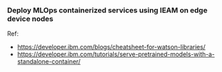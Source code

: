 ### Deploy MLOps containerized services using IEAM on edge device nodes

Ref: 
- https://developer.ibm.com/blogs/cheatsheet-for-watson-libraries/
- https://developer.ibm.com/tutorials/serve-pretrained-models-with-a-standalone-container/


